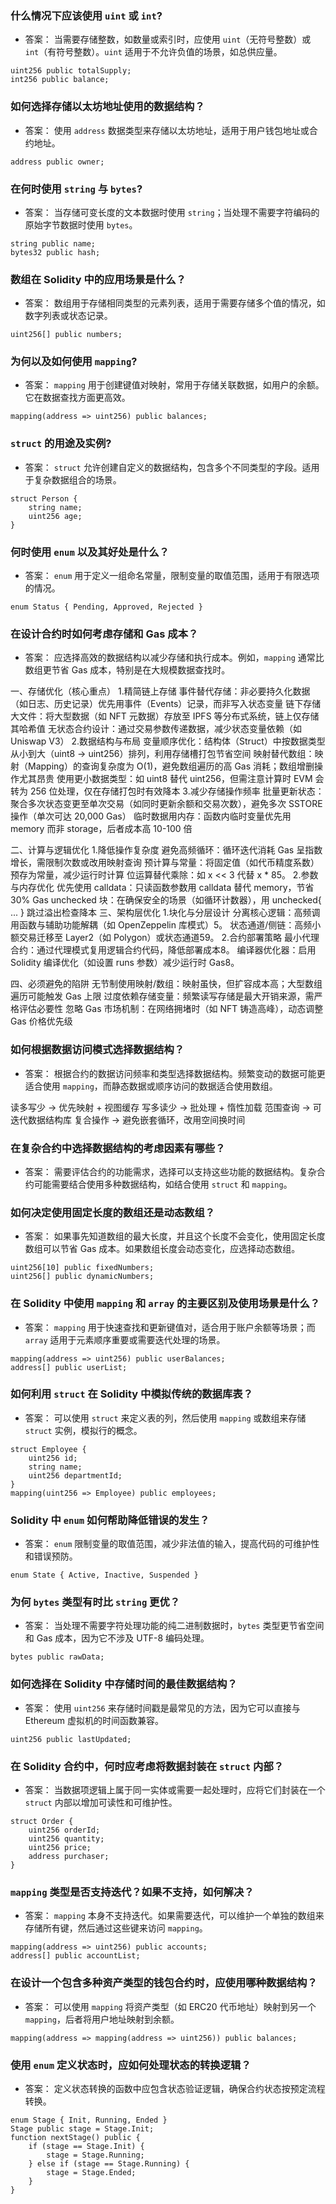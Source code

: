 ### 什么情况下应该使用 `uint` 或 `int`?

- 答案： 当需要存储整数，如数量或索引时，应使用 `uint`（无符号整数）或 `int`（有符号整数）。`uint` 适用于不允许负值的场景，如总供应量。

```
uint256 public totalSupply;
int256 public balance;
```

### 如何选择存储以太坊地址使用的数据结构？

- 答案： 使用 `address` 数据类型来存储以太坊地址，适用于用户钱包地址或合约地址。

```
address public owner;
```

### 在何时使用 `string` 与 `bytes`?

- 答案： 当存储可变长度的文本数据时使用 `string`；当处理不需要字符编码的原始字节数据时使用 `bytes`。

```
string public name;
bytes32 public hash;
```

### 数组在 Solidity 中的应用场景是什么？

- 答案： 数组用于存储相同类型的元素列表，适用于需要存储多个值的情况，如数字列表或状态记录。

```
uint256[] public numbers;
```

### 为何以及如何使用 `mapping`?

- 答案： `mapping` 用于创建键值对映射，常用于存储关联数据，如用户的余额。它在数据查找方面更高效。

```
mapping(address => uint256) public balances;
```

### `struct` 的用途及实例?

- 答案： `struct` 允许创建自定义的数据结构，包含多个不同类型的字段。适用于复杂数据组合的场景。

```
struct Person {
    string name;
    uint256 age;
}
```

### 何时使用 `enum` 以及其好处是什么？

- 答案： `enum` 用于定义一组命名常量，限制变量的取值范围，适用于有限选项的情况。

```
enum Status { Pending, Approved, Rejected }
```

### 在设计合约时如何考虑存储和 Gas 成本？

- 答案： 应选择高效的数据结构以减少存储和执行成本。例如，`mapping` 通常比数组更节省 Gas 成本，特别是在大规模数据查找时。

一、存储优化（核心重点）
1.‌精简链上存储‌
‌事件替代存储‌：非必要持久化数据（如日志、历史记录）优先用事件（Events）记录，而非写入状态变量
‌链下存储大文件‌：将大型数据（如 NFT 元数据）存放至 IPFS 等分布式系统，链上仅存储其哈希值
‌无状态合约设计‌：通过交易参数传递数据，减少状态变量依赖（如 Uniswap V3）
2.‌数据结构与布局‌
‌变量顺序优化‌：结构体（Struct）中按数据类型从小到大（uint8 → uint256）排列，利用存储槽打包节省空间
‌映射替代数组‌：映射（Mapping）的查询复杂度为 O(1)，避免数组遍历的高 Gas 消耗；数组增删操作尤其昂贵
‌使用更小数据类型‌：如 uint8 替代 uint256，但需注意计算时 EVM 会转为 256 位处理，仅在存储打包时有效降本
3.‌减少存储操作频率‌
‌批量更新状态‌：聚合多次状态变更至单次交易（如同时更新余额和交易次数），避免多次 SSTORE 操作（单次可达 20,000 Gas）
‌临时数据用内存‌：函数内临时变量优先用 memory 而非 storage，后者成本高 10-100 倍

二、计算与逻辑优化
1.‌降低操作复杂度‌
‌避免高频循环‌：循环迭代消耗 Gas 呈指数增长，需限制次数或改用映射查询
‌预计算与常量‌：将固定值（如代币精度系数）预存为常量，减少运行时计算
‌位运算替代乘除‌：如 x << 3 代替 x * 85。
‌2.参数与内存优化‌
‌优先使用 calldata‌：只读函数参数用 calldata 替代 memory，节省 30% Gas
‌unchecked 块‌：在确保安全的场景（如循环计数器），用 unchecked{ ... } 跳过溢出检查降本
三、架构层优化
‌1.块化与分层设计‌
‌分离核心逻辑‌：高频调用函数与辅助功能解耦（如 OpenZeppelin 库模式）5。
‌状态通道/侧链‌：高频小额交易迁移至 Layer2（如 Polygon）或状态通道59。
2.‌合约部署策略‌
‌最小代理合约‌：通过代理模式复用逻辑合约代码，降低部署成本8。
‌编译器优化器‌：启用 Solidity 编译优化（如设置 runs 参数）减少运行时 Gas8。

四、必须避免的陷阱
‌无节制使用映射/数组‌：映射虽快，但扩容成本高；大型数组遍历可能触发 Gas 上限
‌过度依赖存储变量‌：频繁读写存储是最大开销来源，需严格评估必要性
‌忽略 Gas 市场机制‌：在网络拥堵时（如 NFT 铸造高峰），动态调整 Gas 价格优先级

### 如何根据数据访问模式选择数据结构？

- 答案： 根据合约的数据访问频率和类型选择数据结构。频繁变动的数据可能更适合使用 `mapping`，而静态数据或顺序访问的数据适合使用数组。
  
读多写少‌ → 优先映射 + 视图缓存
‌写多读少‌ → 批处理 + 惰性加载
‌范围查询‌ → 可迭代数据结构库
‌复合操作‌ → 避免嵌套循环，改用空间换时间


### 在复杂合约中选择数据结构的考虑因素有哪些？

- 答案： 需要评估合约的功能需求，选择可以支持这些功能的数据结构。复杂合约可能需要结合使用多种数据结构，如结合使用 `struct` 和 `mapping`。

### 如何决定使用固定长度的数组还是动态数组？

- 答案： 如果事先知道数组的最大长度，并且这个长度不会变化，使用固定长度数组可以节省 Gas 成本。如果数组长度会动态变化，应选择动态数组。

```
uint256[10] public fixedNumbers;
uint256[] public dynamicNumbers;
```

### 在 Solidity 中使用 `mapping` 和 `array` 的主要区别及使用场景是什么？

- 答案： `mapping` 用于快速查找和更新键值对，适合用于账户余额等场景；而 `array` 适用于元素顺序重要或需要迭代处理的场景。

```
mapping(address => uint256) public userBalances;
address[] public userList;
```

### 如何利用 `struct` 在 Solidity 中模拟传统的数据库表？

- 答案： 可以使用 `struct` 来定义表的列，然后使用 `mapping` 或数组来存储 `struct` 实例，模拟行的概念。

```
struct Employee {
    uint256 id;
    string name;
    uint256 departmentId;
}
mapping(uint256 => Employee) public employees;
```

### Solidity 中 `enum` 如何帮助降低错误的发生？

- 答案： `enum` 限制变量的取值范围，减少非法值的输入，提高代码的可维护性和错误预防。

```
enum State { Active, Inactive, Suspended }
```

### 为何 `bytes` 类型有时比 `string` 更优？

- 答案： 当处理不需要字符处理功能的纯二进制数据时，`bytes` 类型更节省空间和 Gas 成本，因为它不涉及 UTF-8 编码处理。

```
bytes public rawData;
```

### 如何选择在 Solidity 中存储时间的最佳数据结构？

- 答案： 使用 `uint256` 来存储时间戳是最常见的方法，因为它可以直接与 Ethereum 虚拟机的时间函数兼容。

```
uint256 public lastUpdated;
```

### 在 Solidity 合约中，何时应考虑将数据封装在 `struct` 内部？

- 答案： 当数据项逻辑上属于同一实体或需要一起处理时，应将它们封装在一个 `struct` 内部以增加可读性和可维护性。

```
struct Order {
    uint256 orderId;
    uint256 quantity;
    uint256 price;
    address purchaser;
}
```

### `mapping` 类型是否支持迭代？如果不支持，如何解决？

- 答案： `mapping` 本身不支持迭代。如果需要迭代，可以维护一个单独的数组来存储所有键，然后通过这些键来访问 `mapping`。

```
mapping(address => uint256) public accounts;
address[] public accountList;
```

### 在设计一个包含多种资产类型的钱包合约时，应使用哪种数据结构？

- 答案： 可以使用 `mapping` 将资产类型（如 ERC20 代币地址）映射到另一个 `mapping`，后者将用户地址映射到余额。

```
mapping(address => mapping(address => uint256)) public balances;
```

### 使用 `enum` 定义状态时，应如何处理状态的转换逻辑？

- 答案： 定义状态转换的函数中应包含状态验证逻辑，确保合约状态按预定流程转换。

```
enum Stage { Init, Running, Ended }
Stage public stage = Stage.Init;
function nextStage() public {
    if (stage == Stage.Init) {
        stage = Stage.Running;
    } else if (stage == Stage.Running) {
        stage = Stage.Ended;
    }
}
```
